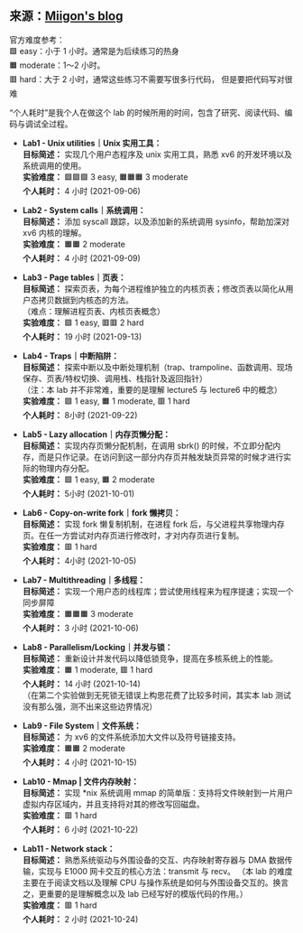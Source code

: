 ## 来源：[Miigon's blog](https://blog.miigon.net/posts/s081-ending/#lab-%E6%8C%87%E5%BC%95)

官方难度参考：  
🟩 easy：小于 1 小时。通常是为后续练习的热身  
🟧 moderate：1～2 小时。  
🟥 hard：大于 2 小时，通常这些练习不需要写很多行代码， 但是要把代码写对很难

“个人耗时”是我个人在做这个 lab 的时候所用的时间，包含了研究、阅读代码、编码与调试全过程。

-   **Lab1 - Unix utilities｜Unix 实用工具：**  
    **目标简述：** 实现几个用户态程序及 unix 实用工具，熟悉 xv6 的开发环境以及系统调用的使用。  
    **实验难度：** 🟩🟩🟩 3 easy, 🟧🟧🟧 3 moderate  
    **个人耗时：** 4 小时 (2021-09-06)
    
-   **Lab2 - System calls｜系统调用：**  
    **目标简述：** 添加 syscall 跟踪，以及添加新的系统调用 sysinfo，帮助加深对 xv6 内核的理解。  
    **实验难度：** 🟧🟧 2 moderate  
    **个人耗时：** 4 小时 (2021-09-09)
    
-   **Lab3 - Page tables｜页表：**  
    **目标简述：** 探索页表，为每个进程维护独立的内核页表；修改页表以简化从用户态拷贝数据到内核态的方法。  
    （难点：理解进程页表、内核页表概念）  
    **实验难度：** 🟩 1 easy, 🟥🟥 2 hard  
    **个人耗时：** 19 小时 (2021-09-13)
    
-   **Lab4 - Traps｜中断陷阱：**  
    **目标简述：** 探索中断以及中断处理机制（trap、trampoline、函数调用、现场保存、页表/特权切换、调用栈、栈指针及返回指针）  
    （注：本 lab 并不非常难，重要的是理解 lecture5 与 lecture6 中的概念）  
    **实验难度：** 🟩 1 easy, 🟧 1 moderate, 🟥 1 hard  
    **个人耗时：** 8小时 (2021-09-22)
    
-   **Lab5 - Lazy allocation｜内存页懒分配：**  
    **目标简述：** 实现内存页懒分配机制，在调用 sbrk() 的时候，不立即分配内存，而是只作记录。在访问到这一部分内存页并触发缺页异常的时候才进行实际的物理内存分配。  
    **实验难度：** 🟩 1 easy, 🟧 2 moderate  
    **个人耗时：** 5小时 (2021-10-01)
    
-   **Lab6 - Copy-on-write fork｜fork 懒拷贝：**  
    **目标简述：** 实现 fork 懒复制机制，在进程 fork 后，与父进程共享物理内存页。在任一方尝试对内存页进行修改时，才对内存页进行复制。  
    **实验难度：** 🟥 1 hard  
    **个人耗时：** 4小时 (2021-10-05)
    
-   **Lab7 - Multithreading｜多线程：**  
    **目标简述：** 实现一个用户态的线程库；尝试使用线程来为程序提速；实现一个同步屏障  
    **实验难度：** 🟧🟧🟧 3 moderate  
    **个人耗时：** 3 小时 (2021-10-06)
    
-   **Lab8 - Parallelism/Locking｜并发与锁：**  
    **目标简述：** 重新设计并发代码以降低锁竞争，提高在多核系统上的性能。  
    **实验难度：** 🟧 1 moderate, 🟥 1 hard  
    **个人耗时：** 14 小时 (2021-10-14)  
    （在第二个实验做到无死锁无错误上构思花费了比较多时间，其实本 lab 测试没有那么强，测不出来这些边界情况）
    
-   **Lab9 - File System｜文件系统：**  
    **目标简述：** 为 xv6 的文件系统添加大文件以及符号链接支持。  
    **实验难度：** 🟧🟧 2 moderate  
    **个人耗时：** 4 小时 (2021-10-15)
    
-   **Lab10 - Mmap | 文件内存映射：**  
    **目标简述：** 实现 *nix 系统调用 mmap 的简单版：支持将文件映射到一片用户虚拟内存区域内，并且支持将对其的修改写回磁盘。  
    **实验难度：** 🟥 1 hard  
    **个人耗时：** 6 小时 (2021-10-22)
    
-   **Lab11 - Network stack：**  
    **目标简述：** 熟悉系统驱动与外围设备的交互、内存映射寄存器与 DMA 数据传输，实现与 E1000 网卡交互的核心方法：transmit 与 recv。 （本 lab 的难度主要在于阅读文档以及理解 CPU 与操作系统是如何与外围设备交互的。换言之，更重要的是理解概念以及 lab 已经写好的模版代码的作用。）  
    **实验难度：** 🟥 1 hard  
    **个人耗时：** 2 小时 (2021-10-24)